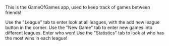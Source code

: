 This is the GameOfGames app, used to keep track of games between friends!

Use the "League" tab to enter look at all leagues, with the add new league button in the corner.
Use the "New Game" tab to enter new games into different leagues. Enter who won!
Use the "Statistics" tab to look at who has the most wins in each league!
